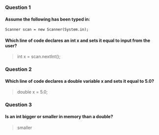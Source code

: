 ### Question 1
#### Assume the following has been typed in:
```
Scanner scan = new Scanner(System.in);
```
#### Which line of code declares an int x and sets it equal to input from the user?
> int x = scan.nextInt();

### Question 2
#### Which line of code declares a double variable x and sets it equal to 5.0?
> double x = 5.0;
 

### Question 3
#### Is an int bigger or smaller in memory than a double?
> smaller